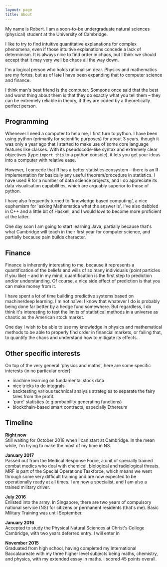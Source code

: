 ```yaml
---
layout: page
title: About
---
```


My name is Robert. I am a soon-to-be undergraduate natural sciences (physical) student at the University of Cambridge.

I like to try to find intuitive quantitative explanations for complex phenomena, even if those intuitive explanations concede a lack of determinism. It is always nice to find order in chaos, but I think we should accept that it may very well be chaos all the way down.

I'm a logical person who holds rationalism dear. Physics and mathematics are my fortes, but as of late I have been expanding that to computer science and finance.

I think man's best friend is the computer. Someone once said that the best and worst thing about them is that they do exactly what you tell them – they can be extremely reliable in theory, if they are coded by a theoretically perfect person.

## Programming

Whenever I need a computer to help me, I first turn to python. I have been using python (primarily for scientific purposes) for about 3 years, though it was only a year ago that I started to make use of some core language features like classes. With its pseudocode-like syntax and extremely clear objectives (type `import this` to a python console), it lets you get your ideas into a computer with relative ease.

However, I concede that R has a better statistics ecosystem – there is an R implementation for basically any useful theorem/procedure in statistics. I have used R for a number of data science projects, and I do appreciate its data visualisation capabilities, which are arguably superior to those of python.

 I have also frequently turned to 'knowledge based computing', a nice euphemism for 'asking Mathematica what the answer is'. I've also dabbled in C++ and a little bit of Haskell, and I would *love* to become more proficient at the latter.

One day soon I am going to start learning Java, partially because that's what Cambridge will teach in their first year for computer science, and partially because pain builds character.


## Finance

Finance is inherently interesting to me, because it represents a quantification of the beliefs and wills of so many individuals (point particles if you like) – and in my mind, quantification is the first step to prediction and/or understanding. Of course, a nice side effect of prediction is that you can make money from it.

I have spent a lot of time building predictive systems based on machine/deep learning. I'm not naïve: I know that whatever I do is probably being done far better by a hedge fund somewhere. But regardless, I do think it's interesting to test the limits of statistical methods in a universe as chaotic as the American stock market.

One day I wish to be able to use my knowledge in physics and mathematical methods to be able to properly find order in financial markets, or failing that, to quantify the chaos and understand how to mitigate its effects.


## Other specific interests

On top of the very general 'physics and maths', here are some specific interests (in no particular order):
- machine learning on fundamental stock data
- nice tricks to do integrals
- backtesting various technical analysis strategies to separate the fairy tales from the profit.
- 'pure' statistics (e.g probability generating functions)
- blockchain-based smart contracts, especially Ethereum


## Timeline

**Right now**    
Still waiting for October 2018 when I can start at Cambridge. In the mean while, I'm trying to make the most of my time in NS.

**January 2017**    
Passed out from the Medical Response Force, a unit of specially trained combat medics who deal with chemical, biological and radiological threats. MRF is part of the Special Operations Taskforce, which means we went through some very difficult training and are now expected to be operationally ready at all times. I am now a specialist, and I am also a trained military driver.

**July 2016**     
Enlisted into the army. In Singapore, there are two years of compulsory national service (NS) for citizens or permanent residents (that's me). Basic Military Training was until September.

**January 2016**    
Accepted to study the Physical Natural Sciences at Christ's College Cambridge, with two years deferred entry. I will enter in

**November 2015**    
Graduated from high school, having completed my International Baccalaureate with my three higher level subjects being maths, chemistry, and physics, with my extended essay in maths. I scored 45 points overall.

